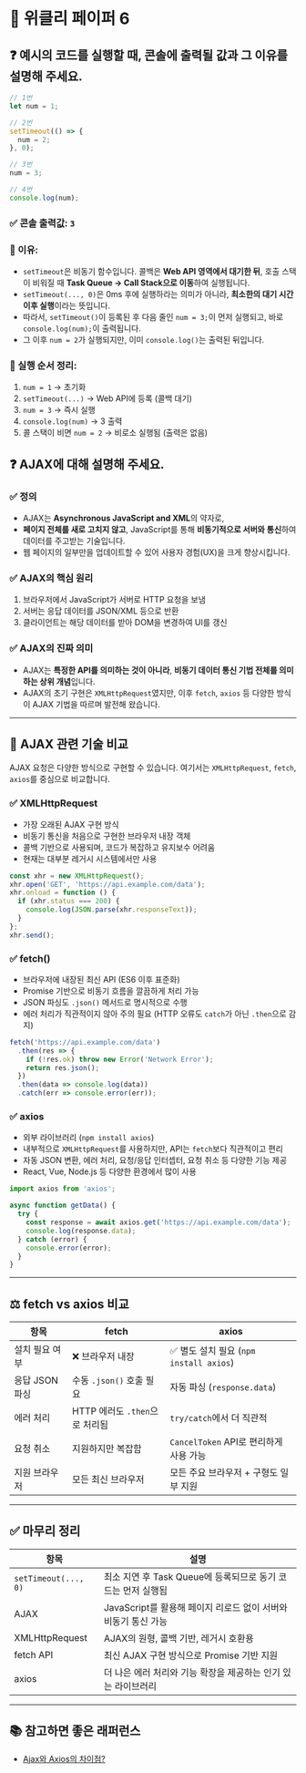 # 🌟 위클리 페이퍼 6

## ❓ 예시의 코드를 실행할 때, 콘솔에 출력될 값과 그 이유를 설명해 주세요.

```javascript
// 1번
let num = 1;

// 2번
setTimeout(() => {
  num = 2;
}, 0);

// 3번
num = 3;

// 4번
console.log(num);
```

### ✅ 콘솔 출력값: `3`

### 📌 이유:

- `setTimeout`은 비동기 함수입니다. 콜백은 **Web API 영역에서 대기한 뒤**, 호출 스택이 비워질 때 **Task Queue → Call Stack으로 이동**하여 실행됩니다.
- `setTimeout(..., 0)`은 0ms 후에 실행하라는 의미가 아니라, **최소한의 대기 시간 이후 실행**이라는 뜻입니다.
- 따라서, `setTimeout()`이 등록된 후 다음 줄인 `num = 3;`이 먼저 실행되고, 바로 `console.log(num);`이 출력됩니다.
- 그 이후 `num = 2`가 실행되지만, 이미 `console.log()`는 출력된 뒤입니다.

### 🔁 실행 순서 정리:

1. `num = 1` → 초기화
2. `setTimeout(...)` → Web API에 등록 (콜백 대기)
3. `num = 3` → 즉시 실행
4. `console.log(num)` → 3 출력
5. 콜 스택이 비면 `num = 2` → 비로소 실행됨 (출력은 없음)

## ❓ AJAX에 대해 설명해 주세요.

### ✅ 정의

- AJAX는 **Asynchronous JavaScript and XML**의 약자로,
- **페이지 전체를 새로 고치지 않고**, JavaScript를 통해 **비동기적으로 서버와 통신**하여 데이터를 주고받는 기술입니다.
- 웹 페이지의 일부만을 업데이트할 수 있어 사용자 경험(UX)을 크게 향상시킵니다.

### ✅ AJAX의 핵심 원리

1. 브라우저에서 JavaScript가 서버로 HTTP 요청을 보냄
2. 서버는 응답 데이터를 JSON/XML 등으로 반환
3. 클라이언트는 해당 데이터를 받아 DOM을 변경하여 UI를 갱신

### ✅ AJAX의 진짜 의미

- AJAX는 **특정한 API를 의미하는 것이 아니라**, **비동기 데이터 통신 기법 전체를 의미하는 상위 개념**입니다.
- AJAX의 초기 구현은 `XMLHttpRequest`였지만, 이후 `fetch`, `axios` 등 다양한 방식이 AJAX 기법을 따르며 발전해 왔습니다.

---

## 🔁 AJAX 관련 기술 비교

AJAX 요청은 다양한 방식으로 구현할 수 있습니다. 여기서는 `XMLHttpRequest`, `fetch`, `axios`를 중심으로 비교합니다.

### ✅ XMLHttpRequest

- 가장 오래된 AJAX 구현 방식
- 비동기 통신을 처음으로 구현한 브라우저 내장 객체
- 콜백 기반으로 사용되며, 코드가 복잡하고 유지보수 어려움
- 현재는 대부분 레거시 시스템에서만 사용

```js
const xhr = new XMLHttpRequest();
xhr.open('GET', 'https://api.example.com/data');
xhr.onload = function () {
  if (xhr.status === 200) {
    console.log(JSON.parse(xhr.responseText));
  }
};
xhr.send();
```

### ✅ fetch()

- 브라우저에 내장된 최신 API (ES6 이후 표준화)
- Promise 기반으로 비동기 흐름을 깔끔하게 처리 가능
- JSON 파싱도 `.json()` 메서드로 명시적으로 수행
- 에러 처리가 직관적이지 않아 주의 필요 (HTTP 오류도 `catch`가 아닌 `.then`으로 감지)

```js
fetch('https://api.example.com/data')
  .then(res => {
    if (!res.ok) throw new Error('Network Error');
    return res.json();
  })
  .then(data => console.log(data))
  .catch(err => console.error(err));
```

### ✅ axios

- 외부 라이브러리 (`npm install axios`)
- 내부적으로 `XMLHttpRequest`를 사용하지만, API는 `fetch`보다 직관적이고 편리
- 자동 JSON 변환, 에러 처리, 요청/응답 인터셉터, 요청 취소 등 다양한 기능 제공
- React, Vue, Node.js 등 다양한 환경에서 많이 사용

```js
import axios from 'axios';

async function getData() {
  try {
    const response = await axios.get('https://api.example.com/data');
    console.log(response.data);
  } catch (error) {
    console.error(error);
  }
}
```

---

## ⚖️ fetch vs axios 비교

| 항목           | fetch                          | axios                                   |
| -------------- | ------------------------------ | --------------------------------------- |
| 설치 필요 여부 | ❌ 브라우저 내장               | ✅ 별도 설치 필요 (`npm install axios`) |
| 응답 JSON 파싱 | 수동 `.json()` 호출 필요       | 자동 파싱 (`response.data`)             |
| 에러 처리      | HTTP 에러도 `.then`으로 처리됨 | `try/catch`에서 더 직관적               |
| 요청 취소      | 지원하지만 복잡함              | `CancelToken` API로 편리하게 사용 가능  |
| 지원 브라우저  | 모든 최신 브라우저             | 모든 주요 브라우저 + 구형도 일부 지원   |

---

## ✅ 마무리 정리

| 항목                 | 설명                                                           |
| -------------------- | -------------------------------------------------------------- |
| `setTimeout(..., 0)` | 최소 지연 후 Task Queue에 등록되므로 동기 코드는 먼저 실행됨   |
| AJAX                 | JavaScript를 활용해 페이지 리로드 없이 서버와 비동기 통신 가능 |
| XMLHttpRequest       | AJAX의 원형, 콜백 기반, 레거시 호환용                          |
| fetch API            | 최신 AJAX 구현 방식으로 Promise 기반 지원                      |
| axios                | 더 나은 에러 처리와 기능 확장을 제공하는 인기 있는 라이브러리  |

---

## 📚 참고하면 좋은 래퍼런스

- [Ajax와 Axios의 차이점?](https://hstory0208.tistory.com/entry/%EB%B9%84%EB%8F%99%EA%B8%B0-%ED%86%B5%EC%8B%A0-Ajax%EC%99%80-Axios%EC%9D%98-%EC%B0%A8%EC%9D%B4%EC%A0%90)

